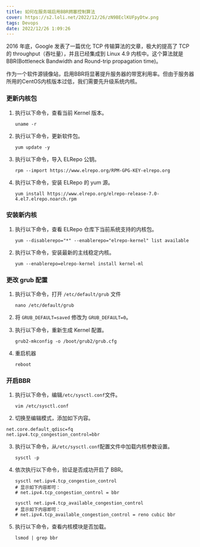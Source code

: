 ```yaml
---
title: 如何在服务端启用BBR拥塞控制算法
cover: https://s2.loli.net/2022/12/26/zN9BEclKUFpyDtw.png
tags: Devops
date: 2022/12/26 1:09:26
---
```




2016 年底，Google 发表了一篇优化 TCP 传输算法的文章，极大的提高了 TCP 的 throughput（吞吐量），并且已经集成到 Linux 4.9 内核中。这个算法就是BBR(Bottleneck Bandwidth and Round-trip propagation time)。



作为一个软件源镜像站，启用BBR将显著提升服务器的带宽利用率。但由于服务器所用的CentOS内核版本过低，我们需要先升级系统内核。

### 更新内核包

1. 执行以下命令，查看当前 Kernel 版本。

   ```shell
   uname -r
   ```

2. 执行以下命令，更新软件包。

   ```shell
   yum update -y
   ```

3. 执行以下命令，导入 ELRepo 公钥。

   ```shell
   rpm --import https://www.elrepo.org/RPM-GPG-KEY-elrepo.org
   ```

4. 执行以下命令，安装 ELRepo 的 yum 源。

   ```shell
   yum install https://www.elrepo.org/elrepo-release-7.0-4.el7.elrepo.noarch.rpm
   ```

### 安装新内核

1. 执行以下命令，查看 ELRepo 仓库下当前系统支持的内核包。

   ```shell
   yum --disablerepo="*" --enablerepo="elrepo-kernel" list available
   ```

2. 执行以下命令，安装最新的主线稳定内核。

   ```shell
   yum --enablerepo=elrepo-kernel install kernel-ml
   ```

### 更改 grub 配置

1. 执行以下命令，打开 `/etc/default/grub` 文件

   ```shell
   nano /etc/default/grub
   ```

2. 将 `GRUB_DEFAULT=saved` 修改为 `GRUB_DEFAULT=0`。

3. 执行以下命令，重新生成 Kernel 配置。

   ```shell
   grub2-mkconfig -o /boot/grub2/grub.cfg
   ```

4. 重启机器

   ```shell
   reboot
   ```

### 开启BBR

1. 执行以下命令，编辑`/etc/sysctl.conf`文件。

   ```shell
   vim /etc/sysctl.conf
   ```

2.  切换至编辑模式，添加如下内容。

   ```shell
   net.core.default_qdisc=fq
   net.ipv4.tcp_congestion_control=bbr
   ```

3. 执行以下命令，从`/etc/sysctl.conf`配置文件中加载内核参数设置。

   ```shell
   sysctl -p
   ```

4. 依次执行以下命令，验证是否成功开启了 BBR。

   ```shell
   sysctl net.ipv4.tcp_congestion_control
   # 显示如下内容即可：
   # net.ipv4.tcp_congestion_control = bbr
   ```

   ```shell
   sysctl net.ipv4.tcp_available_congestion_control
   # 显示如下内容即可：
   # net.ipv4.tcp_available_congestion_control = reno cubic bbr
   ```

5. 执行以下命令，查看内核模块是否加载。

   ```shell
   lsmod | grep bbr
   ```